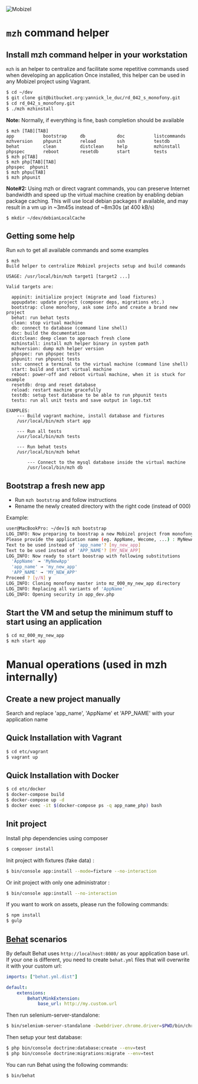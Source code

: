 ![Mobizel](http://www.mobizel.com/wp-content/uploads/2013/04/logomobizel.png)

# `mzh` command helper 

## Install mzh command helper in your workstation

`mzh` is an helper to centralize and facilitate some repetitive commands used when developing an application
Once installed, this helper can be used in any Mobizel project using Vagrant.

```bash
$ cd ~/dev
$ git clone git@bitbucket.org:yannick_le_duc/rd_042_s_monofony.git
$ cd rd_042_s_monofony.git
$ ./mzh mzhinstall
```

**Note:** Normally, if everything is fine, bash completion should be available

```
$ mzh [TAB][TAB]
app           bootstrap     db            doc           listcommands  mzhversion    phpunit       reload        ssh           testdb        
behat         clean         distclean     help          mzhinstall    phpspec       reboot        resetdb       start         tests         
$ mzh p[TAB]
$ mzh php[TAB][TAB]
phpspec  phpunit
$ mzh phpu[TAB]
$ mzh phpunit
```

**Note#2:** Using mzh or direct vagrant commands, you can preserve Internet bandwidth and speed up the virtual machine creation by enabling debian package caching.
This will use local debian packages if available, and may result in a vm up in ~3m45s instead of ~8m30s (at 400 kB/s)
```
$ mkdir ~/dev/debianLocalCache
```


## Getting some help

Run `mzh` to get all available commands and some examples

```
$ mzh
Build helper to centralize Mobizel projects setup and build commands

USAGE: /usr/local/bin/mzh target1 [target2 ...]

Valid targets are:

  appinit: initialize project (migrate and load fixtures)
  appupdate: update project (composer deps, migrations etc.)
  bootstrap: clone monofony, ask some info and create a brand new project
  behat: run behat tests
  clean: stop virtual machine
  db: connect to database (command line shell)
  doc: build the documentation
  distclean: deep clean to approach fresh clone
  mzhinstall: install mzh helper binary in system path
  mzhversion: dump mzh helper version
  phpspec: run phpspec tests
  phpunit: run phpunit tests
  ssh: connect a terminal to the virtual machine (command line shell)
  start: build and start virtual machine
  reboot: power-off and reboot virtual machine, when it is stuck for example
  resetdb: drop and reset database
  reload: restart machine gracefully
  testdb: setup test database to be able to run phpunit tests
  tests: run all unit tests and save output in logs.txt

EXAMPLES:
	--- Build vagrant machine, install database and fixtures
	/usr/local/bin/mzh start app

	--- Run all tests
	/usr/local/bin/mzh tests

	--- Run behat tests
	/usr/local/bin/mzh behat

        --- Connect to the mysql database inside the virtual machine
        /usr/local/bin/mzh db
```

## Bootstrap a fresh new app

- Run `mzh bootstrap` and follow instructions
- Rename the newly created directory with the right code (instead of 000)

Example:

```bash
user@MacBookPro: ~/dev]$ mzh bootstrap
LOG_INFO: Now preparing to boostrap a new Mobizel project from monofony
Please provide the application name (eg. AppName, Wecome, ...) : MyNewApp
Text to be used instead of 'app_name'? [my_new_app] 
Text to be used instead of 'APP_NAME'? [MY_NEW_APP] 
LOG_INFO: Now ready to start boostrap with following substitutions
  'AppName' → 'MyNewApp'
  'app_name' → 'my_new_app'
  'APP_NAME' → 'MY_NEW_APP'
Proceed ? [y/N] y
LOG_INFO: Cloning monofony master into mz_000_my_new_app directory
LOG_INFO: Replacing all variants of 'AppName'
LOG_INFO: Opening security in app_dev.php
```

## Start the VM and setup the minimum stuff to start using an application

```bash
$ cd mz_000_my_new_app
$ mzh start app
```


# Manual operations (used in mzh internally)

Create a new project manually
-----------------------------

Search and replace 'app_name', 'AppName' et 'APP_NAME' with your application name


Quick Installation with Vagrant
-------------------------------

```bash
$ cd etc/vagrant
$ vagrant up
```

Quick Installation with Docker
------------------------------

```bash
$ cd etc/docker
$ docker-compose build
$ docker-compose up -d
$ docker exec -it $(docker-compose ps -q app_name_php) bash
```

Init project
------------

Install php dependencies using composer
```bash
$ composer install
```

Init project with fixtures (fake data) :
```bash
$ bin/console app:install --mode=fixture --no-interaction
```

Or init project with only one administrator :
```bash
$ bin/console app:install --no-interaction
```

If you want to work on assets, please run the following commands:

```bash
$ npm install
$ gulp
```

[Behat](http://behat.org) scenarios
-----------------------------------

By default Behat uses `http://localhost:8080/` as your application base url. If your one is different,
you need to create `behat.yml` files that will overwrite it with your custom url:

```yaml
imports: ["behat.yml.dist"]

default:
    extensions:
        Behat\MinkExtension:
            base_url: http://my.custom.url
```

Then run selenium-server-standalone:

```bash
$ bin/selenium-server-standalone -Dwebdriver.chrome.driver=$PWD/bin/chromedriver
```

Then setup your test database:

```bash
$ php bin/console doctrine:database:create --env=test
$ php bin/console doctrine:migrations:migrate --env=test
```

You can run Behat using the following commands:

```bash
$ bin/behat
```
